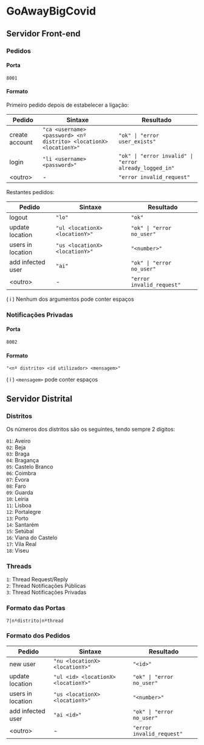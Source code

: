 # GoAwayBigCovid

## Servidor Front-end

### Pedidos

#### Porta

`8001`

#### Formato

Primeiro pedido depois de estabelecer a ligação:

| Pedido | Sintaxe | Resultado |
| --- | --- | --- |
| create account | `"ca <username> <password> <nº distrito> <locationX> <locationY>"` | <code>"ok" &#124; "error user_exists"</code> |
| login | `"li <username> <password>"` | <code>"ok" &#124; "error invalid" &#124; "error already_logged_in"</code> |
| \<outro\> | - | `"error invalid_request"` |

Restantes pedidos:

| Pedido | Sintaxe | Resultado |
| --- | --- | --- |
| logout | `"lo"` | `"ok"` |
| update location | `"ul <locationX> <locationY>"` | <code>"ok" &#124; "error no_user"</code> |
| users in location | `"us <locationX> <locationY>"` | `"<number>"` |
| add infected user | `"ai"` | <code>"ok" &#124; "error no_user"</code> |
| \<outro\> | - | `"error invalid_request"` |

( i ) Nenhum dos argumentos pode conter espaços

### Notificações Privadas

#### Porta

`8002`

#### Formato

`"<nº distrito> <id utilizador> <mensagem>"`

( i ) `<mensagem>` pode conter espaços

## Servidor Distrital

### Distritos

Os números dos distritos são os seguintes, tendo sempre 2 dígitos:

`01`: Aveiro\
`02`: Beja\
`03`: Braga\
`04`: Bragança\
`05`: Castelo Branco\
`06`: Coimbra\
`07`: Évora\
`08`: Faro\
`09`: Guarda\
`10`: Leiria\
`11`: Lisboa\
`12`: Portalegre\
`13`: Porto\
`14`: Santarém\
`15`: Setúbal\
`16`: Viana do Castelo\
`17`: Vila Real\
`18`: Viseu

### Threads

`1`: Thread Request/Reply\
`2`: Thread Notificações Públicas\
`3`: Thread Notificações Privadas

### Formato das Portas

`7|nºdistrito|nºthread`

### Formato dos Pedidos

| Pedido | Sintaxe | Resultado |
| --- | --- | --- |
| new user | `"nu <locationX> <locationY>"` | `"<id>"` |
| update location | `"ul <id> <locationX> <locationY>"` | <code>"ok" &#124; "error no_user"</code> |
| users in location | `"us <locationX> <locationY>"` | `"<number>"` |
| add infected user | `"ai <id>"` | <code>"ok" &#124; "error no_user"</code> |
| \<outro\> | - | `"error invalid_request"` |
